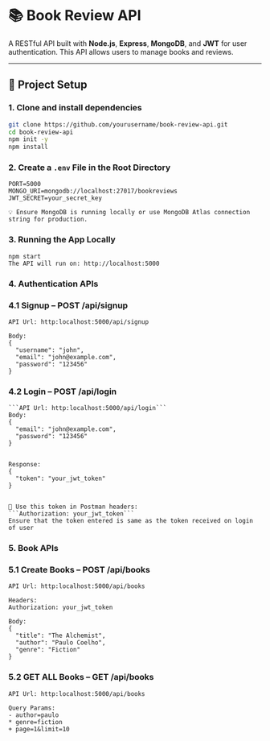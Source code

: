 
# 📚 Book Review API

A RESTful API built with **Node.js**, **Express**, **MongoDB**, and **JWT** for user authentication. This API allows users to manage books and reviews.

---

## 🚀 Project Setup

### 1. Clone and install dependencies
```bash
git clone https://github.com/yourusername/book-review-api.git
cd book-review-api
npm init -y
npm install
```

### 2. Create a `.env` File in the Root Directory

```env
PORT=5000
MONGO_URI=mongodb://localhost:27017/bookreviews
JWT_SECRET=your_secret_key

💡 Ensure MongoDB is running locally or use MongoDB Atlas connection string for production.
```

### 3. Running the App Locally

```
npm start
The API will run on: http://localhost:5000
```
### 4. Authentication APIs
### 4.1 Signup – POST /api/signup
```API Url: http:localhost:5000/api/signup```
```
Body: 
{
  "username": "john",
  "email": "john@example.com",
  "password": "123456"
}
```

### 4.2 Login – POST /api/login
```
```API Url: http:localhost:5000/api/login```
Body: 
{
  "email": "john@example.com",
  "password": "123456"
}


Response:
{
  "token": "your_jwt_token"
}


🔐 Use this token in Postman headers:
```Authorization: your_jwt_token```
Ensure that the token entered is same as the token received on login of user
```

### 5. Book APIs
### 5.1 Create Books – POST /api/books
```API Url: http:localhost:5000/api/books```
```
Headers:
Authorization: your_jwt_token

Body: 
{
  "title": "The Alchemist",
  "author": "Paulo Coelho",
  "genre": "Fiction"
}

```

### 5.2 GET ALL Books – GET /api/books
```API Url: http:localhost:5000/api/books```
```
Query Params:
- author=paulo
* genre=fiction
+ page=1&limit=10

```






